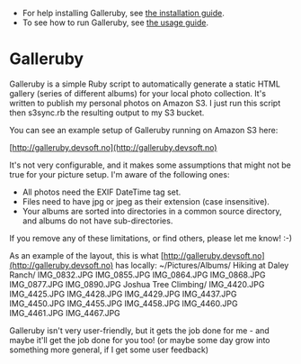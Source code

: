 * For help installing Galleruby, see [the installation guide][installing].
* To see how to run Galleruby, see [the usage guide][guide].

Galleruby
=========

Galleruby is a simple Ruby script to automatically generate a static HTML
gallery (series of different albums) for your local photo collection. It's
written to publish my personal photos on Amazon S3. I just run this script then
s3sync.rb the resulting output to my S3 bucket.

You can see an example setup of Galleruby running on Amazon S3 here:

[http://galleruby.devsoft.no](http://galleruby.devsoft.no)

It's not very configurable, and it makes some assumptions that might not be true
for your picture setup. I'm aware of the following ones:

* All photos need the EXIF DateTime tag set.
* Files need to have jpg or jpeg as their extension (case insensitive).
* Your albums are sorted into directories in a common source directory, and albums do not have sub-directories.

If you remove any of these limitations, or find others, please let me know! :-)

As an example of the layout, this is what
[http://galleruby.devsoft.no](http://galleruby.devsoft.no) has locally:
    ~/Pictures/Albums/
        Hiking at Daley Ranch/
            IMG_0832.JPG
            IMG_0855.JPG
            IMG_0864.JPG
            IMG_0868.JPG
            IMG_0877.JPG
            IMG_0890.JPG
        Joshua Tree Climbing/
            IMG_4420.JPG
            IMG_4425.JPG
            IMG_4428.JPG
            IMG_4429.JPG
            IMG_4437.JPG
            IMG_4450.JPG
            IMG_4455.JPG
            IMG_4458.JPG
            IMG_4460.JPG
            IMG_4461.JPG
            IMG_4467.JPG

Galleruby isn't very user-friendly, but it gets the job done for me - and maybe
it'll get the job done for you too! (or maybe some day grow into something more
general, if I get some user feedback)

[guide]: /jorgenpt/galleruby/blob/master/GETTING_STARTED.md
[installing]: /jorgenpt/galleruby/blob/master/INSTALLING.md
